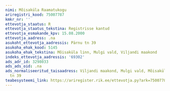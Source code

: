 ```yaml
---
nimi: Mõisaküla Raamatukogu
ariregistri_kood: 75007787
kmkr_nr: ''
ettevotja_staatus: R
ettevotja_staatus_tekstina: Registrisse kantud
ettevotja_esmakande_kpv: 15.08.2000
ettevotja_aadress: .na
asukoht_ettevotja_aadressis: Pärnu tn 39
asukoha_ehak_kood: 5145
asukoha_ehak_tekstina: Mõisaküla linn, Mulgi vald, Viljandi maakond
indeks_ettevotja_aadressis: '69302'
ads_adr_id: 3298033
ads_ads_oid: .na
ads_normaliseeritud_taisaadress: Viljandi maakond, Mulgi vald, Mõisaküla linn, Pärnu
  tn 39
teabesysteemi_link: https://ariregister.rik.ee/ettevotja.py?ark=75007787&ref=rekvisiidid
---
```


